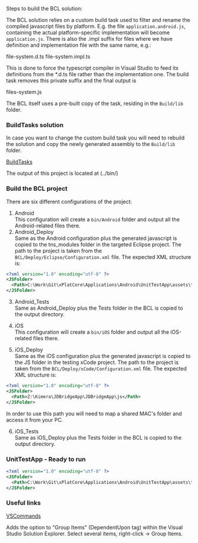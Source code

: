 ﻿Steps to build the BCL solution:

The BCL solution relies on a custom build task used to filter and rename the compiled javascript files by platform. 
E.g. the file `application.android.js`, containing the actual platform-specific implementation will become `application.js`.
There is also the .impl suffix for files where we have definition and implementation file with the same name, e.g.:

file-system.d.ts
file-system.impl.ts

This is done to force the typescript compiler in Visual Studio to feed its definitions from the *.d.ts file rather than the implementation one.
The build task removes this private suffix and the final output is

files-system.js

The BCL itself uses a pre-built copy of the task, residing in the `Build/lib` folder.

### BuildTasks solution 

In case you want to change the custom build task you will need to rebuild the solution and copy the newly generated assembly to the `Build/lib` folder.

[BuildTasks](https://github.com/telerik/xPlatCore/tree/master/Build/Tasks)

The output of this project is located at (../bin/)

### Build the BCL project

There are six different configurations of the project:

1. Android <br/>
   This configuration will create a `bin/Android` folder and output all the Android-related files there.
2. Android_Deploy <br/>
   Same as the Android configuration plus the generated javascript is copied to the tns_modules folder in the targeted Eclipse project.
   The path to the project is taken from the `BCL/Deploy/Eclipse/Configuration.xml` file. The expected XML structure is:

```xml
<?xml version="1.0" encoding="utf-8" ?>
<JSFolder>
  <Path>C:\Work\Git\xPlatCore\Applications\Android\UnitTestApp\assets\tns_modules</Path>
</JSFolder>
```

3. Android_Tests <br/>
   Same as Android_Deploy plus the Tests folder in the BCL is copied to the output directory.

4. iOS <br/>
   This configuration will create a `bin/iOS` folder and output all the iOS-related files there.

5. iOS_Deploy <br/>
   Same as the iOS configuration plus the generated javascript is copied to the JS folder in the testing xCode project. 
   The path to the project is taken from the `BCL/Deploy/xCode/Configuration.xml` file. The expected XML structure is:

```xml
<?xml version="1.0" encoding="utf-8" ?>
<JSFolder>
  <Path>Z:\Kimera\JDBridgeApp\JDBridgeApp\js</Path>
</JSFolder>
```
   In order to use this path you will need to map a shared MAC's folder and access it from your PC.

6. iOS_Tests <br/>
   Same as iOS_Deploy plus the Tests folder in the BCL is copied to the output directory.   
   
### UnitTestApp - Ready to run
```xml
<?xml version="1.0" encoding="utf-8" ?>
<JSFolder>
  <Path>C:\Work\Git\xPlatCore\Applications\Android\UnitTestApp\assets\tns_modules</Path>
</JSFolder> 
```

### Useful links

[VSCommands](http://vscommands.squaredinfinity.com/)

Adds the option to "Group Items" (DependentUpon tag) within the Visual Studio Solution Explorer. Select several items, right-click -> Group Items.